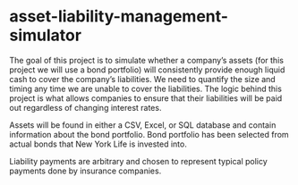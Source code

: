# asset-liability-management-simulator

The goal of this project is to simulate whether a company’s assets (for this project we will use a bond portfolio) will consistently provide enough liquid cash to cover the company’s liabilities. We need to quantify the size and timing any time we are unable to cover the liabilities. The logic behind this project is what allows companies to ensure that their liabilities will be paid out regardless of changing interest rates. 

Assets will be found in either a CSV, Excel, or SQL database and contain information about the bond portfolio. Bond portfolio has been selected from actual bonds that New York Life is invested into.  

Liability payments are arbitrary and chosen to represent typical policy payments done by insurance companies.

